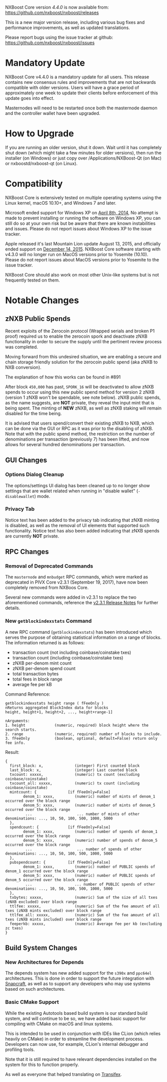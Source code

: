 NXBoost Core version *4.4.0* is now available from:  <https://github.com/nxboost/nxboost/releases>

This is a new major version release, including various bug fixes and performance improvements, as well as updated translations.

Please report bugs using the issue tracker at github: <https://github.com/nxboost/nxboost/issues>


Mandatory Update
==============

NXBoost Core v4.4.0 is a mandatory update for all users. This release contains new consensus rules and improvements that are not backwards compatible with older versions. Users will have a grace period of approximately one week to update their clients before enforcement of this update goes into effect.

Masternodes will need to be restarted once both the masternode daemon and the controller wallet have been upgraded.

How to Upgrade
==============

If you are running an older version, shut it down. Wait until it has completely shut down (which might take a few minutes for older versions), then run the installer (on Windows) or just copy over /Applications/NXBoost-Qt (on Mac) or nxboostd/nxboost-qt (on Linux).


Compatibility
==============

NXBoost Core is extensively tested on multiple operating systems using the Linux kernel, macOS 10.10+, and Windows 7 and later.

Microsoft ended support for Windows XP on [April 8th, 2014](https://www.microsoft.com/en-us/WindowsForBusiness/end-of-xp-support), No attempt is made to prevent installing or running the software on Windows XP, you can still do so at your own risk but be aware that there are known instabilities and issues. Please do not report issues about Windows XP to the issue tracker.

Apple released it's last Mountain Lion update August 13, 2015, and officially ended support on [December 14, 2015](http://news.fnal.gov/2015/10/mac-os-x-mountain-lion-10-8-end-of-life-december-14/). NXBoost Core software starting with v4.3.0 will no longer run on MacOS versions prior to Yosemite (10.10). Please do not report issues about MacOS versions prior to Yosemite to the issue tracker.

NXBoost Core should also work on most other Unix-like systems but is not frequently tested on them.


Notable Changes
==============

## zNXB Public Spends

Recent exploits of the Zerocoin protocol (Wrapped serials and broken P1 proof) required us to enable the zerocoin spork and deactivate zNXB functionality in order to secure the supply until the pertinent review process was completed.

Moving forward from this undesired situation, we are enabling a secure and chain storage friendly solution for the zerocoin public spend (aka zNXB to NXB conversion).

The explanation of how this works can be found in #891

After block `450,000` has past, `SPORK_16` will be deactivated to allow zNXB spends to occur using this new public spend method for version 2 zNXB (version 1 zNXB won't be spendable, see note below). zNXB public spends, as the name suggests, are **NOT** private, they reveal the input mint that is being spent. The minting of **NEW** zNXB, as well as zNXB staking will remain disabled for the time being.

It is advised that users spend/convert their existing zNXB to NXB, which can be done via the GUI or RPC as it was prior to the disabling of zNXB. Note that with the public spend method, the restriction on the number of denominations per transaction (previously 7) has been lifted, and now allows for several hundred denominations per transaction.

## GUI Changes

### Options Dialog Cleanup

The options/settings UI dialog has been cleaned up to no longer show settings that are wallet related when running in "disable wallet" (`-disablewallet`) mode.

### Privacy Tab

Notice text has been added to the privacy tab indicating that zNXB minting is disabled, as well as the removal of UI elements that supported such functionality. Notice text has also been added indicating that zNXB spends are currently **NOT** private.

## RPC Changes

### Removal of Deprecated Commands

The `masternode` and `mnbudget` RPC commands, which were marked as deprecated in PIVX Core v2.3.1 (September 19, 2017), have now been completely removed from NXBoos Core.

Several new commands were added in v2.3.1 to replace the two aforementioned commands, reference the [v2.3.1 Release Notes](https://github.com/PIVX-Project/PIVX/blob/master/doc/release-notes/release-notes-2.3.1.md#rpc-changes) for further details.

### New `getblockindexstats` Command

A new RPC command (`getblockindexstats`) has been introduced which serves the purpose of obtaining statistical information on a range of blocks. The information returned is as follows:
  * transaction count (not including coinbase/coinstake txes)
  * transaction count (including coinbase/coinstake txes)
  * zNXB per-denom mint count
  * zNXB per-denom spend count
  * total transaction bytes
  * total fees in block range
  * average fee per kB

Command Reference:
```$xslt
getblockindexstats height range ( fFeeOnly )
nReturns aggregated BlockIndex data for blocks
height, height+1, height+2, ..., height+range-1]

nArguments:
1. height             (numeric, required) block height where the search starts.
2. range              (numeric, required) number of blocks to include.
3. fFeeOnly           (boolean, optional, default=False) return only fee info.
```
Result:
```
{
  first_block: x,              (integer) First counted block
  last_block: x,               (integer) Last counted block
  txcount: xxxxx,              (numeric) tx count (excluding coinbase/coinstake)
  txcount_all: xxxxx,          (numeric) tx count (including coinbase/coinstake)
  mintcount: {              [if fFeeOnly=False]
        denom_1: xxxx,         (numeric) number of mints of denom_1 occurred over the block range
        denom_5: xxxx,         (numeric) number of mints of denom_5 occurred over the block range
         ...                    ... number of mints of other denominations: ..., 10, 50, 100, 500, 1000, 5000
  },
  spendcount: {             [if fFeeOnly=False]
        denom_1: xxxx,         (numeric) number of spends of denom_1 occurred over the block range
        denom_5: xxxx,         (numeric) number of spends of denom_5 occurred over the block range
         ...                    ... number of spends of other denominations: ..., 10, 50, 100, 500, 1000, 5000
  },
  pubspendcount: {          [if fFeeOnly=False]
        denom_1: xxxx,         (numeric) number of PUBLIC spends of denom_1 occurred over the block range
        denom_5: xxxx,         (numeric) number of PUBLIC spends of denom_5 occurred over the block range
         ...                   ... number of PUBLIC spends of other denominations: ..., 10, 50, 100, 500, 1000, 5000
  },
  txbytes: xxxxx,              (numeric) Sum of the size of all txes (zNXB excluded) over block range
  ttlfee: xxxxx,               (numeric) Sum of the fee amount of all txes (zNXB mints excluded) over block range
  ttlfee_all: xxxxx,           (numeric) Sum of the fee amount of all txes (zNXB mints included) over block range
  feeperkb: xxxxx,             (numeric) Average fee per kb (excluding zc txes)
}
```

## Build System Changes

### New Architectures for Depends

The depends system has new added support for the `s390x` and `ppc64el` architectures. This is done in order to support the future integration with [Snapcraft](https://www.snapcraft.io), as well as to support any developers who may use systems based on such architectures.

### Basic CMake Support

While the existing Autotools based build system is our standard build system, and will continue to be so, we have added basic support for compiling with CMake on macOS and linux systems.

This is intended to be used in conjunction with IDEs like CLion (which relies heavily on CMake) in order to streamline the development process. Developers can now use, for example, CLion's internal debugger and profiling tools.

Note that it is still required to have relevant dependencies installed on the system for this to function properly.

As well as everyone that helped translating on [Transifex](https://www.transifex.com/projects/nxboost/nxboost-wallet/).
